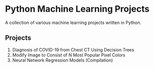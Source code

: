 # Python Machine Learning Projects
A collection of various machine learning projects written in Python.

## Projects
1. Diagnosis of COVID-19 from Chest CT Using Decision Trees
2. Modify Image to Consist of N Most Popular Pixel Colors
3. Neural Network Regression Models (Compilation)


